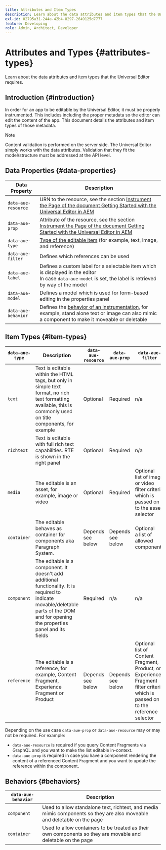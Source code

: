 ```yaml
---
title: Attributes and Item Types
description: Learn about the data attributes and item types that the Universal Editor requires.
exl-id: 02795a31-244a-42b4-8297-2649125d7777
feature: Developing
role: Admin, Architect, Developer
---
```


# Attributes and Types {#attributes-types}

Learn about the data attributes and item types that the Universal Editor requires.

## Introduction {#introduction}

In order for an app to be editable by the Universal Editor, it must be properly instrumented. This includes including the proper metadata so the editor can edit the content of the app. This document details the attributes and item types of those metadata.

>[!NOTE]
>
>Content validation is performed on the server side. The Universal Editor simply works with the data attributes. Validation that they fit the model/structure must be addressed at the API level.

## Data Properties {#data-properties}

|Data Property|Description|
|---|---|
|`data-aue-resource`|URN to the resource, see the section [Instrument the Page of the document Getting Started with the Universal Editor in AEM](getting-started.md#instrument-thepage)|
|`data-aue-prop`|Attribute of the resource, see the section [Instrument the Page of the document Getting Started with the Universal Editor in AEM](getting-started.md#instrument-thepage)|
|`data-aue-type`|[Type of the editable item](#item-types) (for example, text, image, and reference)|
|`data-aue-filter`|Defines which references can be used|
|`data-aue-label`|Defines a custom label for a selectable item which is displayed in the editor <br>In case `data-aue-model` is set, the label is retrieved by way of the model|
|`data-aue-model`|Defines a model which is used for form-based editing in the properties panel|
|`data-aue-behavior`|Defines the [behavior of an instrumentation](#behaviors), for example, stand alone text or image can also mimic a component to make it moveable or deletable|

## Item Types {#item-types}

|`data-aue-type`|Description|`data-aue-resource`|`data-aue-prop`|`data-aue-filter`|`data-aue-label`|`data-aue-model`|`data-aue-behavior`|
|---|---|---|---|---|---|---|---|
|`text`|Text is editable within the HTML tags, but only in simple text format, no rich text formatting available, this is commonly used on title components, for example|Optional|Required|n/a|Optional|n/a|Optional|
|`richtext`|Text is editable with full rich text capabilities. RTE is shown in the right panel|Optional|Required|n/a|Optional|n/a|Optional|
|`media`|The editable is an asset, for example, image or video|Optional|Required|Optional<br>list of image or video filter criteria which is passed on to the asset selector|Optional|n/a|Optional|
|`container`|The editable behaves as container for components aka Paragraph System.|Depends <br>see below|Depends <br>see below|Optional<br>a list of allowed components|Optional|n/a|n/a|
|`component`|The editable is a component. It doesn't add additional functionality. It is required to indicate movable/deletable parts of the DOM and for opening the properties panel and its fields|Required|n/a|n/a|Optional|Optional|n/a|
|`reference`|The editable is a reference, for example, Content Fragment, Experience Fragment or Product|Depends <br>see below|Depends <br>see below|Optional<br>list of Content Fragment, Product, or Experience Fragment filter criteria which is passed on to the reference selector|Optional|Optional|n/a|

Depending on the use case `data-aue-prop` or `data-aue-resource` may or may not be required. For example:

* `data-aue-resource` is required if you query Content Fragments via GraphQL and you want to make the list editable in-context.
* `data-aue-prop` is required in case you have a component rendering the content of a referenced Content Fragment and you want to update the reference within the component.

## Behaviors {#behaviors}

|`data-aue-behavior`|Description|
|---|---|
|`component`|Used to allow standalone text, richtext, and media mimic components so they are also moveable and deletable on the page|
|`container`|Used to allow containers to be treated as their own components so they are movable and deletable on the page|
